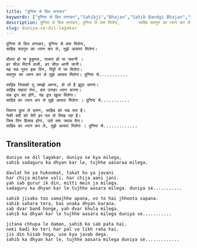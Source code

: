 ```yaml
---
title: "दुनिया से दिल लगाकर"
keywords: ["दुनिया से दिल लगाकर","Sahibji","Bhajan","Sahib Bandgi Bhajan","Sant Kabir Bhajan","bhajan lyrics","साहिब बंदगी भजन","भजन"]
description: दुनिया से दिल लगाकर, दुनिया से क्या मिलेगा,       साहिब सदगुरु का ध्यान कर ले, तुझे आसराा मिलेगा।          दौलत हो या हुकूमत, ताकत हो या जवानी ।
slug: duniya-se-dil-lagakar
---
```


  
    दुनिया से दिल लगाकर, दुनिया से क्या मिलेगा,  
    साहिब सदगुरु का ध्यान कर ले, तुझे आसराा मिलेगा।  
  
    दौलत हो या हुकूमत, ताकत हो या जवानी ।  
    हर चीज़ मिटने वाली, हर चीज़ आनी जानी।  
    यह सब गुरुर इक दिन, मिट्टी में जा मिलेगा।  
    सदगुरु का ध्यान कर ले तुझे आसरा मिलेगा। दुनिया से...........  
  
    साहिब जिसको तू समझे अपना, वो तो है झूठा सपना।  
    साहिब सहारा तेरा, बस उनका ध्यान करना।  
    सब द्वार बंद होंगे, यह द्वार खुला मिलेगा।  
    साहिब का ध्यान कर ले तुझे आसरा मिलेगा । दुनिया से...........  
  
    जितना छुपा ले दामन, साहिब को सब पता है।  
    नेकी बदी को तेरी हर पल वो लिख रहा है।  
    जिस दिन हिसाब होगा, उसे क्या जवाब देगा।  
    साहिब का ध्यान कर ले, तुझे आसरा मिलेगा । दुनिया से.............  


## Transliteration

  
    duniya se dil lagakar, duniya se kya milega,  
    sahib sadaguru ka dhyan kar le, tujhhe aasaraa milega.  
  
    daulat ho ya hukoomat, takat ho ya javani  
    har chija mitane vali, har chija aani jani.  
    yah sab gurur ik din, mitti mein ja milega.  
    sadaguru ka dhyan kar le tujhhe aasara milega. duniya se...........  
  
    sahib jisako too samajhhe apana, vo to hai jhhoota sapana.  
    sahib sahara tera, bas unaka dhyan karana.  
    sab dvar band honge, yah dvar khula milega.  
    sahib ka dhyan kar le tujhhe aasara milega duniya se...........  
  
    jitana chhupa le daman, sahib ko sab pata hai.  
    neki badi ko teri har pal vo likh raha hai.  
    jis din hisab hoga, use kya javab dega.  
    sahib ka dhyan kar le, tujhhe aasara milega duniya se.............  

  